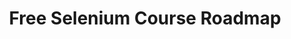 ---
layout: page
title: Free Selenium Course Roadmap
permalink: /selenium/lessons/roadmap.html
description: "A list of future lessons I hope to add to this free course on Selenium WebDriver"
comments: true
signoff: true
redirect_to:
  - https://automationintesting.com/selenium/lessons/roadmap.html
---
